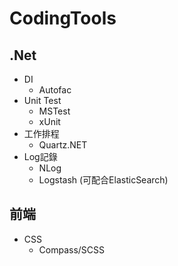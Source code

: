 # CodingTools

## .Net ##
* DI
  * Autofac
* Unit Test
  * MSTest
  * xUnit
* 工作排程
  * Quartz.NET
* Log記錄
  * NLog
  * Logstash (可配合ElasticSearch)

## 前端 ##
* CSS
  * Compass/SCSS
